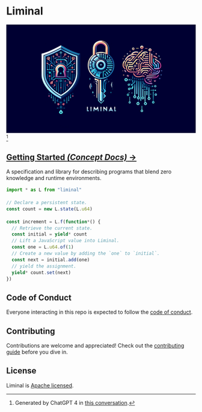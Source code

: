 # Liminal

![cover](./cover.webp)[^cover_convo]

## [Getting Started _(Concept Docs)_ &rarr;](./manual/getting_started.md)

A specification and library for describing programs that blend zero knowledge and runtime
environments.

```ts
import * as L from "liminal"

// Declare a persistent state.
const count = new L.state(L.u64)

const increment = L.f(function*() {
  // Retrieve the current state.
  const initial = yield* count
  // Lift a JavaScript value into Liminal.
  const one = L.u64.of(1)
  // Create a new value by adding the `one` to `initial`.
  const next = initial.add(one)
  // yield the assignment.
  yield* count.set(next)
})
```

## Code of Conduct

Everyone interacting in this repo is expected to follow the [code of conduct](CODE_OF_CONDUCT.md).

## Contributing

Contributions are welcome and appreciated! Check out the [contributing guide](CONTRIBUTING.md)
before you dive in.

## License

Liminal is [Apache licensed](LICENSE).

[^cover_convo]: Generated by ChatGPT 4 in [this conversation](TODO).
